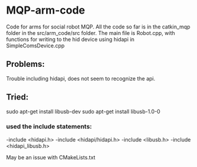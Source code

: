 # MQP-arm-code

Code for arms for social robot MQP. 
All the code so far is in the catkin_mqp folder in the src/arm_code/src folder. 
The main file is Robot.cpp, with functions for writing to the hid device using hidapi in SimpleComsDevice.cpp

## Problems:
Trouble including hidapi, does not seem to recognize the api. 

## Tried:
sudo apt-get install libusb-dev
sudo apt-get install libusb-1.0-0

### used the include statements:
-include <hidapi.h>
-include <hidapi/hidapi.h>
-include <libusb.h>
-include <hidapi_libusb.h>

May be an issue with CMakeLists.txt